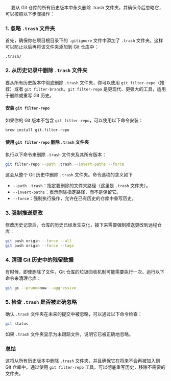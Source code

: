 　
要从 Git 仓库的所有历史版本中永久删除 .trash 文件夹，并确保今后忽略它，可以按照以下步骤操作：

### 1. 忽略 `.trash` 文件夹

首先，确保你在项目根目录下的 `.gitignore` 文件中添加了 `.trash` 文件夹。这样可以防止以后再将该文件夹添加到 Git 仓库中：

```gitignore
.trash/
```

### 2. 从历史记录中删除 `.trash` 文件夹

要从所有历史版本中彻底删除 `.trash` 文件夹，你可以使用 `git filter-repo`（推荐）或者 `git filter-branch`。`git filter-repo` 是更现代、更强大的工具，适用于删除或重写 Git 历史。

#### 安装 `git filter-repo`

如果你的 Git 版本不包含 `git filter-repo`，可以使用以下命令安装：

```bash
brew install git-filter-repo
```

#### 使用 `git filter-repo` 删除 `.trash` 文件夹

执行以下命令来删除 `.trash` 文件夹及其所有版本：

```bash
git filter-repo --path .trash --invert-paths --force
```

这会从整个 Git 历史中删除 `.trash` 文件夹。命令选项的含义如下
- `--path .trash`：指定要删除的文件夹路径（这里是 `.trash` 文件夹）。
- `--invert-paths`：表示删除指定路径，而不是保留它。
- `--force`：强制执行操作，允许在已有历史的仓库中重写历史。

### 3. 强制推送更改

修改历史记录后，仓库的历史已经发生变化，接下来需要强制推送更改到远程仓库：

```bash
git push origin --force --all
git push origin --force --tags
```

### 4. 清理 Git 历史中的残留数据

有时候，即使删除了文件，Git 仓库的垃圾回收机制可能需要执行一次。运行以下命令来清理仓库：

```bash
git gc --prune=now --aggressive
```

### 5. 检查 `.trash` 是否被正确忽略

确认 `.trash` 文件夹在未来的提交中被忽略，可以通过以下命令检查：

```bash
git status
```

如果 `.trash` 文件夹显示为未跟踪文件，说明它已被正确地忽略。

### 总结

这将从所有历史版本中删除 `.trash` 文件夹，并且确保它在将来不会再被加入到 Git 仓库中。通过使用 `git filter-repo` 工具，可以彻底重写历史，移除不需要的文件夹。